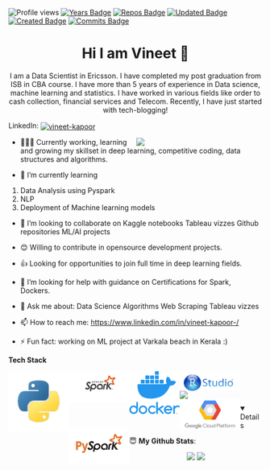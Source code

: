 ![Profile views](https://gpvc.arturio.dev/vin725k)
[![Years Badge](https://badges.pufler.dev/years/vin725k)](https://badges.pufler.dev)
[![Repos Badge](https://badges.pufler.dev/repos/vin725k)](https://badges.pufler.dev)
[![Updated Badge](https://badges.pufler.dev/updated/vin725k/vin725k)](https://badges.pufler.dev)
[![Created Badge](https://badges.pufler.dev/created/vin725k/vin725k)](https://badges.pufler.dev)
[![Commits Badge](https://badges.pufler.dev/commits/monthly/vin725k)](https://badges.pufler.dev)

<h1 align="center">Hi I am Vineet 👋</h1>
<p align="center">
I am a Data Scientist in Ericsson. I have completed my post graduation from ISB in CBA course. I have more than 5 years of experience in Data science, machine learning and statistics. I have worked in various fields like order to cash collection, financial services and Telecom. Recently, I have just started with tech-blogging!

LinkedIn: <a href=https://www.linkedin.com/in/vineet-kapoor-/ target="blank"><img align="center" src=https://cdn.jsdelivr.net/npm/simple-icons@3.0.1/icons/linkedin.svg alt="vineet-kapoor" height="20" width="20" /></a>
</p>

<img src="https://i.giphy.com/media/KzJkzjggfGN5Py6nkT/200.webp" width="250" align = "right">

- 👨🏽‍💻 Currently working, learning and growing my skillset in deep learning, competitive coding, data structures and algorithms.

- 🌱 I’m currently learning 
1. Data Analysis using Pyspark
2. NLP
3. Deployment of Machine learning models

- 👯 I’m looking to collaborate on 
Kaggle notebooks
Tableau vizzes
Github repositories
ML/AI projects

- 😊 Willing to contribute in opensource development projects.

- 👍 Looking for opportunities to join full time in deep learning fields.

- 🤔 I’m looking for help with guidance on Certifications for Spark, Dockers. 


- 💬 Ask me about:
Data Science Algorithms
Web Scraping
Tableau vizzes

- 📫 How to reach me:
https://www.linkedin.com/in/vineet-kapoor-/

- ⚡ Fun fact: working on ML project at Varkala beach in Kerala :)   


<b>Tech Stack</b>

<img align="left" width="120px" src="https://raw.githubusercontent.com/github/explore/80688e429a7d4ef2fca1e82350fe8e3517d3494d/topics/python/python.png" />  <img align="left" width="120px" src="https://github.com/vin725k/vin725k/blob/master/do-big-data-analysis-in-pyspark.png" />  <img align="left" width="100px" src="https://github.com/vin725k/vin725k/blob/master/docker.png" />  <img align="left" width="120px" src="https://github.com/vin725k/vin725k/blob/master/RStudio.png" />  <img align="left" width="100px" src="https://pytorch.org/assets/images/pytorch-logo.png" /> 
<img align="left" width="120px" src="https://github.com/vin725k/vin725k/blob/master/google-cloud-platform.png" /> 
<img align="left" width="120px" src="https://github.com/vin725k/vin725k/blob/master/pyspark.jpeg" /> 
<br>
<br/>
<br>


<details open>


😇 <b>My Github Stats</b>: 

<p align = "center">
  <img src="https://github-readme-stats.vercel.app/api?username=vin725k&&show_icons=true&title_color=ffffff&icon_color=bb2acf&text_color=daf7dc&bg_color=151515">
  <img src = "https://github-readme-stats.vercel.app/api/top-langs/?username=pr2tik1&hide=css,java,html&theme=tokyonight">
</p>

</details>
